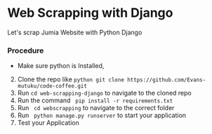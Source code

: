 # Web Scrapping with Django

Let's scrap Jumia Website with Python Django

### Procedure

- Make sure python is Installed,

2. Clone the repo like `python git clone https://github.com/Evans-mutuku/code-coffee.git`
3. Run `cd web-scrapping-django` to navigate to the cloned repo
4. Run the command ` pip install -r requirements.txt`
5. Run ` cd webscrapping` to navigate to the correct folder
6. Run ` python manage.py runserver` to start your application
7. Test your Application
